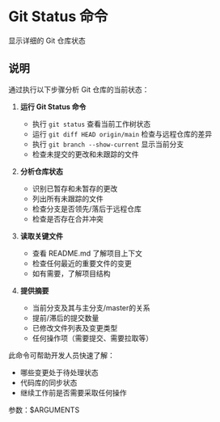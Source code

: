 # Git Status 命令

显示详细的 Git 仓库状态

## 说明

通过执行以下步骤分析 Git 仓库的当前状态：

1. **运行 Git Status 命令**
   - 执行 `git status` 查看当前工作树状态
   - 运行 `git diff HEAD origin/main` 检查与远程仓库的差异
   - 执行 `git branch --show-current` 显示当前分支
   - 检查未提交的更改和未跟踪的文件

2. **分析仓库状态**
   - 识别已暂存和未暂存的更改
   - 列出所有未跟踪的文件
   - 检查分支是否领先/落后于远程仓库
   - 检查是否存在合并冲突

3. **读取关键文件**
   - 查看 README.md 了解项目上下文
   - 检查任何最近的重要文件的变更
   - 如有需要，了解项目结构

4. **提供摘要**
   - 当前分支及其与主分支/master的关系
   - 提前/滞后的提交数量
   - 已修改文件列表及变更类型
   - 任何操作项（需要提交、需要拉取等）

此命令可帮助开发人员快速了解：
- 哪些变更处于待处理状态
- 代码库的同步状态
- 继续工作前是否需要采取任何操作

参数：$ARGUMENTS